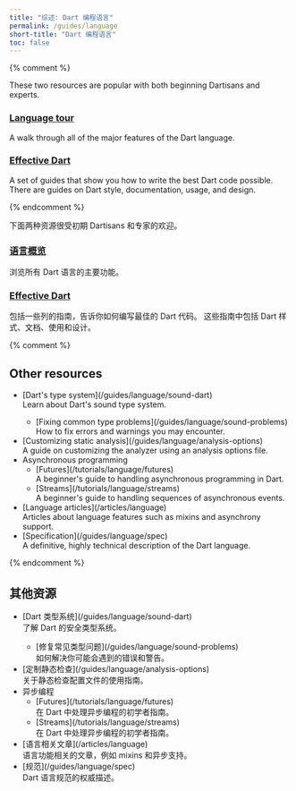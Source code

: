 ```yaml
---
title: "综述: Dart 编程语言"
permalink: /guides/language
short-title: "Dart 编程语言"
toc: false
---
```


{% comment %}

These two resources are popular with both beginning Dartisans and experts.

<div class="card-grid">
  <div class="card">
    <h3><a href="/guides/language/language-tour">Language tour</a></h3>
    <p>A walk through all of the major features of the Dart language.</p>
  </div>
  <div class="card">
    <h3><a href="/guides/language/effective-dart">Effective Dart</a></h3>
    <p>A set of guides that show you how to write the best Dart code
    possible. There are guides on Dart style, documentation, usage,
    and design.</p>
  </div>
</div>

{% endcomment %}

下面两种资源很受初期 Dartisans 和专家的欢迎。

<div class="card-grid">
  <div class="card">
    <h3><a href="/guides/language/language-tour">语言概览</a></h3>
    <p>浏览所有 Dart 语言的主要功能。</p>
  </div>
  <div class="card">
    <h3><a href="/guides/language/effective-dart">Effective Dart</a></h3>
    <p>包括一些列的指南，告诉你如何编写最佳的 Dart 
    代码。 这些指南中包括 Dart 样式、文档、使用和设计。</p>
  </div>
</div>

{% comment %}

## Other resources

<ul markdown="1">
<li markdown="1"> [Dart's type system](/guides/language/sound-dart)<br>
    Learn about Dart's sound type system.
</li>

<ul markdown="1">
<li markdown="1"> [Fixing common type problems](/guides/language/sound-problems)<br>
   How to fix errors and warnings you may encounter.
</li>
</ul>

<li markdown="1"> [Customizing static analysis](/guides/language/analysis-options)<br>
    A guide on customizing the analyzer using an analysis options file.
</li>

<li markdown="1">Asynchronous programming

<ul markdown="1">
<li markdown="1">[Futures](/tutorials/language/futures)<br>
    A beginner's guide to handling asynchronous programming in Dart.
</li>

<li markdown="1">[Streams](/tutorials/language/streams)<br>
    A beginner's guide to handling sequences of asynchronous events.
</li>
</ul>
</li>

<li markdown="1">[Language articles](/articles/language)<br>
    Articles about language features such as mixins and asynchrony support.
</li>

<li markdown="1">[Specification](/guides/language/spec)<br>
    A definitive, highly technical description of the Dart language.
</li>
</ul>

{% endcomment %}

## 其他资源

<ul markdown="1">
<li markdown="1"> [Dart 类型系统](/guides/language/sound-dart)<br>
    了解 Dart 的安全类型系统。
</li>

<ul markdown="1">
<li markdown="1"> [修复常见类型问题](/guides/language/sound-problems)<br>
    如何解决你可能会遇到的错误和警告。
</li>
</ul>

<li markdown="1"> [定制静态检查](/guides/language/analysis-options)<br>
    关于静态检查配置文件的使用指南。
</li>

<li markdown="1">异步编程

<ul markdown="1">
<li markdown="1">[Futures](/tutorials/language/futures)<br>
    在 Dart 中处理异步编程的初学者指南。
</li>

<li markdown="1">[Streams](/tutorials/language/streams)<br>
    在 Dart 中处理异步编程的初学者指南。
</li>
</ul>
</li>

<li markdown="1">[语言相关文章](/articles/language)<br>
    语言功能相关的文章，例如 mixins 和异步支持。
</li>

<li markdown="1">[规范](/guides/language/spec)<br>
    Dart 语言规范的权威描述。
</li>
</ul>
